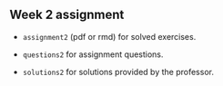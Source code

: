 ## Week 2 assignment

* <code>assignment2</code> (pdf or rmd) for solved exercises.

* <code>questions2</code> for assignment questions.

* <code>solutions2</code> for solutions provided by the professor.
